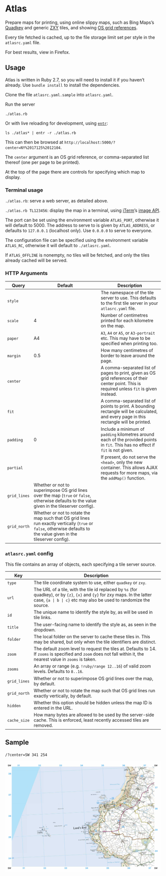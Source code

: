# Atlas

Prepare maps for printing, using online slippy maps, such as Bing Maps’s [Quadkey](https://docs.microsoft.com/en-us/bingmaps/articles/bing-maps-tile-system) and generic [ZXY](https://wiki.openstreetmap.org/wiki/Slippy_map_tilenames) tiles, and showing [OS grid references](https://en.wikipedia.org/wiki/Ordnance_Survey_National_Grid).

Every tile fetched is cached, up to the file storage limit set per style in the `atlasrc.yaml` file.

For best results, view in Firefox.

## Usage

Atlas is written in Ruby 2.7, so you will need to install it if you haven’t already.
Use `bundle install` to install the dependencies.

Clone the file `atlasrc.yaml.sample` into `atlasrc.yaml`.

Run the server

```
./atlas.rb
```

Or with live reloading for development, using [`entr`](http://eradman.com/entrproject/):

```
ls ./atlas* | entr -r ./atlas.rb
```

This can then be browsed at `http://localhost:5000/?center=NY%2017125%2012104`.

The `center` argument is an OS grid reference, or comma-separated list thereof (one per page to be printed).

At the top of the page there are controls for specifying which map to display.

### Terminal usage

`./atlas.rb`: serve a web server, as detailed above.

`./atlas.rb TL123456`: display the map in a terminal, using [iTerm](https://www.iterm2.com)’s [image API](https://www.iterm2.com/documentation-images.html).

The port can be set using the environment variable `ATLAS_PORT`, otherwise it will default to 5000. The address to serve to is given by `ATLAS_ADDRESS`, or defaults to `127.0.0.1` (localhost only). Use `0.0.0.0` to serve to everyone.

The configuration file can be specified using the environment variable `ATLAS_RC`, otherwise it will default to `./atlasrc.yaml`.

If `ATLAS_OFFLINE` is nonempty, no tiles will be fetched, and only the tiles already cached will be served.

### HTTP Arguments

| **Query**    | **Default**                                                                                                                                                          | **Description**                                                                                                                              |
| ------------ | -------------------------------------------------------------------------------------------------------------------------------------------------------------------- | -------------------------------------------------------------------------------------------------------------------------------------------- |
| `style`      |                                                                                                                                                                      | The namespace of the tile server to use. This defaults to the first tile server in your `atlasrc.yaml` file.                                 |
| `scale`      | 4                                                                                                                                                                    | Number of centimetres printed for each kilometre on the map.                                                                                 |
| `paper`      | A4                                                                                                                                                                   | `A3`, `A4` or `A5`, or `A3-portrait` etc. This may have to be specified when printing too.                                                   |
| `margin`     | 0.5                                                                                                                                                                  | How many centimetres of border to leave around the page.                                                                                     |
| `center`     |                                                                                                                                                                      | A comma-separated list of pages to print, given as OS grid references of their center point. This is required unless `fit` is given instead. |
| `fit`        |                                                                                                                                                                      | A comma-separated list of points to print. A bounding rectangle will be calculated, and every page in this rectangle will be printed.        |
| `padding`    | 0                                                                                                                                                                    | Include a minimum of `padding` kilometres around each of the provided points in `fit`. This has no effect if `fit` is not given.             |
| `partial`    |                                                                                                                                                                      | If present, do not serve the `<head>`, only the new container. This allows AJAX requests for more maps, via the `addMap()` function.         |
| `grid_lines` | Whether or not to superimpose OS grid lines over the map (`true` or `false`, otherwise defaults to the value given in the tileserver config).                        |
| `grid_north` | Whether or not to rotate the map such that OS grid lines run exactly vertically (`true` or `false`, otherwise defaults to the value given in the tileserver config). |

### `atlasrc.yaml` config

This file contains an array of objects, each specifying a tile server source.

| Key          | Description                                                                                                                                                                                      |
| ------------ | ------------------------------------------------------------------------------------------------------------------------------------------------------------------------------------------------ |
| `type`       | The tile coordinate system to use, either `quadkey` or `zxy`.                                                                                                                                    |
| `url`        | The URL of a tile, with the tile id replaced by `%s` (for quadkey), or by `{z}`, `{x}` and `{y}` for zxy maps. In the latter case, `{a \| b \| c}` etc may also be used to randomize the source. |
| `id`         | The unique name to identify the style by, as will be used in tile links.                                                                                                                         |
| `title`      | The user-facing name to identify the style as, as seen in the dropdown.                                                                                                                          |
| `folder`     | The local folder on the server to cache these tiles in. This may be shared, but only when the tile identifiers are distinct.                                                                     |
| `zoom`       | The default zoom level to request the tiles at. Defaults to 14. If `zooms` is specified and `zoom` does not fall within it, the nearest value in `zooms` is taken.                               |
| `zooms`      | An array or range (e.g. `!ruby/range 12..16`) of valid zoom levels. Defaults to `8..16`.                                                                                                         |
| `grid_lines` | Whether or not to superimpose OS grid lines over the map, by default.                                                                                                                            |
| `grid_north` | Whether or not to rotate the map such that OS grid lines run exactly vertically, by default.                                                                                                     |
| `hidden`     | Whether this option should be hidden unless the map ID is entered in the URL.                                                                                                                    |
| `cache_size` | How many bytes are allowed to be used by the server-side cache. This is enforced, least recently accessed tiles are removed.                                                                     |

## Sample

`/?center=SW 341 254`

![Example print of Lands End, at 4cm:1km on A4](sample.jpg)
